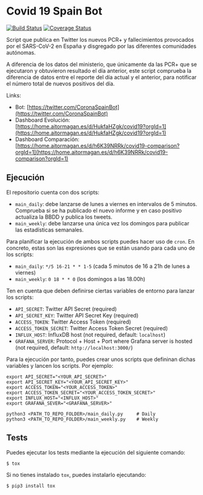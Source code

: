 # Covid 19 Spain Bot 

[![Build Status](https://github.com/aitormagan/covid19spainbot/workflows/Python%20package/badge.svg)](https://github.com//aitormagan/covid19spainbot/actions)
[![Coverage Status](https://coveralls.io/repos/github/aitormagan/covid19spainbot/badge.svg?branch=master)](https://coveralls.io/github/aitormagan/covid19spainbot?branch=master)

Script que publica en Twitter los nuevos PCR+ y fallecimientos provocados por el SARS-CoV-2 en España y disgregado por
las diferentes comunidades autónomas.

A diferencia de los datos del ministerio, que únicamente da las PCR+ que se ejecutaron y obtuvieron resultado el día 
anterior, este script comprueba la diferencia de datos entre el reporte del día actual y el anterior, para notificar el 
número total de nuevos positivos del día.

Links: 
* Bot: [https://twitter.com/CoronaSpainBot](https://twitter.com/CoronaSpainBot)
* Dashboard Evolución: [https://home.aitormagan.es/d/HukfaHZgk/covid19?orgId=1](https://home.aitormagan.es/d/HukfaHZgk/covid19?orgId=1)
* Dashboard Comparación: [https://home.aitormagan.es/d/h6K39NRRk/covid19-comparison?orgId=1](https://home.aitormagan.es/d/h6K39NRRk/covid19-comparison?orgId=1)

## Ejecución

El repositorio cuenta con dos scripts: 

* `main_daily`: debe lanzarse de lunes a viernes en intervalos de 5 minutos. Comprueba si se ha publicado el nuevo 
informe y en caso positivo actualiza la BBDD y publica los tweets.
* `main_weekly`: debe lanzarse una única vez los domingos para publicar las estadísticas semanales. 

Para planificar la ejecución de ambos scripts puedes hacer uso de `cron`. En concreto, estas son las expresiones que 
se están usando para cada uno de los scripts:

* `main_daily`: `*/5 16-21 * * 1-5` (cada 5 minutos de 16 a 21h de lunes a viernes)
* `main_weekly`: `0 18 * * 0` (los domingos a las 18.00h)

Ten en cuenta que deben definirse ciertas variables de entorno para lanzar los scripts:

* `API_SECRET`: Twitter API Secret (required)
* `API_SECRET_KEY`: Twitter API Secret Key (required)
* `ACCESS_TOKEN`: Twitter Access Token (required)
* `ACCESS_TOKEN_SECRET`: Twitter Access Token Secret (required)
* `INFLUX_HOST`: InfluxDB host (not required, default: `localhost`)
* `GRAFANA_SERVER`: Protocol + Host + Port where Grafana server is hosted (not required, default: 
`http://localhost:3000/`)

Para la ejecución por tanto, puedes crear unos scripts que defininan dichas variables y lancen los scripts. Por ejemplo:

```
export API_SECRET="<YOUR_API_SECRET>"
export API_SECRET_KEY="<YOUR_API_SECRET_KEY>"
export ACCESS_TOKEN="<YOUR_ACCESS_TOKEN>"
export ACCESS_TOKEN_SECRET="<YOUR_ACCESS_TOKEN_SECRET>"
export INFLUX_HOST="<INFLUX_HOST>"
export GRAFANA_SEVER="<GRAFANA_SERVER>"

python3 <PATH_TO_REPO_FOLDER>/main_daily.py     # Daily
python3 <PATH_TO_REPO_FOLDER>/main_weekly.py    # Weekly
```

## Tests

Puedes ejecutar los tests mediante la ejecución del siguiente comando:

```sh
$ tox
```

Si no tienes instalado `tox`, puedes instalarlo ejecutando:

```sh
$ pip3 install tox
```
